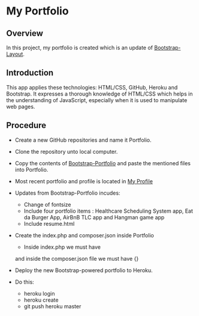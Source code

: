 # My Portfolio

## Overview

In this project, my portfolio is created which is an update of [Bootstrap-Layout](https://drangusboostrap.herokuapp.com). 

## Introduction
This app applies these technologies: HTML/CSS, GitHub, Heroku and Bootstrap. It expresses a thorough knowledge of HTML/CSS which helps in the understanding of JavaScript, especially when it is used to manipulate web pages.

## Procedure

* Create a new GitHub repositories and name it Portfolio.

* Clone the repository unto local computer.

* Copy the contents of [Bootstrap-Portfolio](https://github.com/druchefavour/Bootstrap-Portfolio) and paste the mentioned files into Portfolio.

* Most recent portfolio and profile is located in 
[My Profile](https://angusog.herokuapp.com)

* Updates from Bootstrap-Portfolio incudes:
  * Change of fontsize
  * Include four portfolio items : Healthcare Scheduling System app, Eat da Burger App, AirBnB TLC app and Hangman game app
  * Include 
    resume.html  

* Create the index.php and composer.json inside Portfolio
  * Inside index.php we must have 
   <?php include_once("yourFileNameHere"); ?> 
  and inside the composer.json file we must have 
    {} 

* Deploy the new Bootstrap-powered portfolio to Heroku. 

* Do this:
	* heroku login
    * heroku create
    * git push heroku master